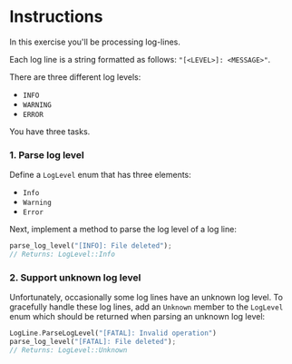 # Instructions

In this exercise you'll be processing log-lines.

Each log line is a string formatted as follows: `"[<LEVEL>]: <MESSAGE>"`.

There are three different log levels:

- `INFO`
- `WARNING`
- `ERROR`

You have three tasks.

### 1. Parse log level

Define a `LogLevel` enum that has three elements:

- `Info`
- `Warning`
- `Error`

Next, implement a method to parse the log level of a log line:

```rust
parse_log_level("[INFO]: File deleted");
// Returns: LogLevel::Info
```

### 2. Support unknown log level

Unfortunately, occasionally some log lines have an unknown log level. To gracefully handle these log lines, add an `Unknown` member to the `LogLevel` enum which should be returned when parsing an unknown log level:

```rust
LogLine.ParseLogLevel("[FATAL]: Invalid operation")
parse_log_level("[FATAL]: File deleted");
// Returns: LogLevel::Unknown
```
